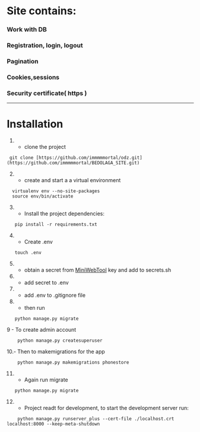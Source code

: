 
# Site contains:
### Work with DB
### Registration, login, logout
### Pagination
### Cookies,sessions
### Security certificate( https )

-------------
# Installation


1. - clone the project
 ```
  git clone [https://github.com/immmmmortal/odz.git](https://github.com/immmmmortal/BEDOLAGA_SITE.git)
 ```
2. - create and start a a virtual environment
 ```
   virtualenv env --no-site-packages
   source env/bin/activate
 ```
3. - Install the project dependencies:
```
   pip install -r requirements.txt
```
4. - Create .env
```
   touch .env
```
5. - obtain a secret from [MiniWebTool](https://miniwebtool.com/django-secret-key-generator/) key and add to secrets.sh
6. - add secret to .env
7. - add .env to .gitignore file
8. - then run
```
   python manage.py migrate
```
9 - To create admin account
```
    python manage.py createsuperuser
```
10.- Then to makemigrations for the app
```
    python manage.py makemigrations phonestore
```
11. - Again run migrate
```
   python manage.py migrate
 ```
12. - Project readt for development, to start the development server run:
```
    python manage.py runserver_plus --cert-file ./localhost.crt localhost:8000 --keep-meta-shutdown

```
